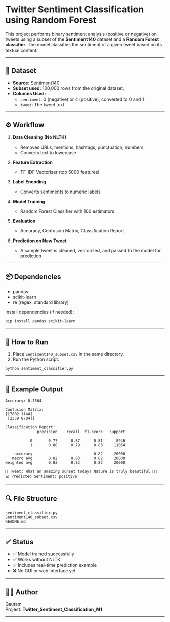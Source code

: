 # Twitter Sentiment Classification using Random Forest

This project performs binary sentiment analysis (positive or negative) on tweets using a subset of the **Sentiment140** dataset and a **Random Forest classifier**. The model classifies the sentiment of a given tweet based on its textual content.

---

## 📁 Dataset

- **Source:** [Sentiment140](http://help.sentiment140.com/for-students)
- **Subset used:** 100,000 rows from the original dataset.
- **Columns Used:**
  - `sentiment`: 0 (negative) or 4 (positive), converted to 0 and 1
  - `tweet`: The tweet text

---

## ⚙️ Workflow

1. **Data Cleaning (No NLTK)**  
   - Removes URLs, mentions, hashtags, punctuation, numbers
   - Converts text to lowercase

2. **Feature Extraction**  
   - TF-IDF Vectorizer (top 5000 features)

3. **Label Encoding**  
   - Converts sentiments to numeric labels

4. **Model Training**  
   - Random Forest Classifier with 100 estimators

5. **Evaluation**  
   - Accuracy, Confusion Matrix, Classification Report

6. **Prediction on New Tweet**  
   - A sample tweet is cleaned, vectorized, and passed to the model for prediction

---

## 📦 Dependencies

- pandas  
- scikit-learn  
- re (regex, standard library)

Install dependencies (if needed):

```bash
pip install pandas scikit-learn
```

---

## 🚀 How to Run

1. Place `Sentiment140_subset.csv` in the same directory.
2. Run the Python script.

```bash
python sentiment_classifier.py
```

---

## 📝 Example Output

```text
Accuracy: 0.7564

Confusion Matrix:
[[7802 1144]
 [2350 8704]]

Classification Report:
              precision    recall  f1-score   support

           0       0.77      0.87      0.81      8946
           1       0.88      0.79      0.83     11054

    accuracy                           0.82     20000
   macro avg       0.82      0.83      0.82     20000
weighted avg       0.83      0.82      0.82     20000

📝 Tweet: What an amazing sunset today! Nature is truly beautiful 🌅💛  
📊 Predicted Sentiment: positive
```

---

## 🔍 File Structure

```
sentiment_classifier.py
Sentiment140_subset.csv
README.md
```

---

## ✅ Status

- ✅ Model trained successfully  
- ✅ Works without NLTK  
- ✅ Includes real-time prediction example  
- ❌ No GUI or web interface yet

---

## 👨‍💻 Author

Gautam  
Project: **Twitter_Sentiment_Classification_M1**

---
